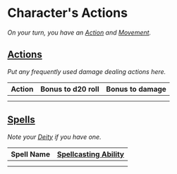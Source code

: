 # Character's Actions

*On your turn, you have an [Action](../../../Game%20Procedures/Core%20Procedures/Action.md) and [Movement](../../../Game%20Procedures/Combat/Movement.md).*

## [Actions](../../../Game%20Procedures/Core%20Procedures/Action.md)

*Put any frequently used damage dealing actions here.*

| Action | Bonus to d20 roll | Bonus to damage |
| ------ | ----------------: | --------------: |
|        |                   |                 |
|        |                   |                 |

## [Spells](../../../Magic/Spells.md)

*Note your [Deity](../../../Magic/Deities/Deities.md) if you have one.*

| Spell Name | [Spellcasting Ability](../../../Magic/Spellcasting/Spellcasting%20Ability.md) |
| ---------- | ----------------------------------------------------------------------------- |
|            |                                                                               |
|            |                                                                               |
